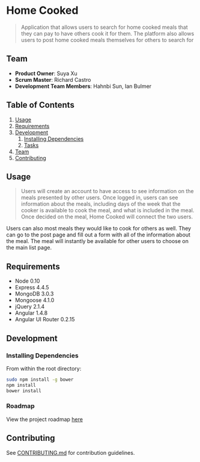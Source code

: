 # Home Cooked
> Application that allows users to search for home cooked meals that they can pay to have others cook it for them. The platform also allows users to post home cooked meals themselves for others to search for
## Team

  - __Product Owner__: Suya Xu
  - __Scrum Master__: Richard Castro
  - __Development Team Members__: Hahnbi Sun, Ian Bulmer

## Table of Contents

1. [Usage](#Usage)
1. [Requirements](#requirements)
1. [Development](#development)
    1. [Installing Dependencies](#installing-dependencies)
    1. [Tasks](#tasks)
1. [Team](#team)
1. [Contributing](#contributing)

## Usage

> Users will create an account to have access to see information on the meals presented by other users. Once logged in, users can see information about the meals, including days of the week that the cooker is available to cook the meal, and what is included in the meal. Once decided on the meal, Home Cooked will connect the two users.

Users can also most meals they would like to cook for others as well. They can go to the post page and fill out a form with all of the information about the meal. The meal will instantly be available for other users to choose on the main list page.

## Requirements

- Node 0.10
- Express 4.4.5
- MongoDB 3.0.3
- Mongoose 4.1.0
- jQuery 2.1.4
- Angular 1.4.8
- Angular UI Router 0.2.15

## Development

### Installing Dependencies

From within the root directory:

```sh
sudo npm install -g bower
npm install
bower install
```

### Roadmap

View the project roadmap [here](https://github.com/rscastro/homecooked/issues)


## Contributing

See [CONTRIBUTING.md](CONTRIBUTING.md) for contribution guidelines.
